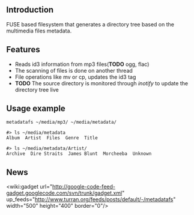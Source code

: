 ## Introduction ##
FUSE based filesystem that generates a directory tree based on the multimedia files metadata.

## Features ##
  * Reads id3 information from mp3 files(**TODO** ogg, flac)
  * The scanning of files is done on another thread
  * File operations like mv or cp, updates the id3 tag
  * **TODO** The source directory is monitored through _inotify_ to update the directory tree live

## Usage example ##
```
metadatafs ~/media/mp3/ ~/media/metadata/

#> ls ~/media/metadata
Album  Artist  Files  Genre  Title

#> ls ~/media/metadata/Artist/
Archive  Dire Straits  James Blunt  Morcheeba  Unknown
```

## News ##
<wiki:gadget url="http://google-code-feed-gadget.googlecode.com/svn/trunk/gadget.xml" up\_feeds="http://www.turran.org/feeds/posts/default/-/metadatafs" width="500" height="400" border="0"/>
